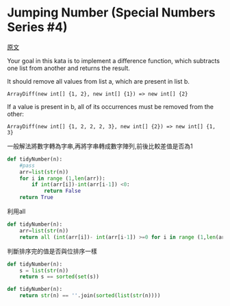 # Jumping Number (Special Numbers Series #4)

<a href="https://www.codewars.com/kata/523f5d21c841566fde000009">原文</a>


Your goal in this kata is to implement a difference function, which subtracts one list from another and returns the result.</br>

It should remove all values from list a, which are present in list b.</br>
```
ArrayDiff(new int[] {1, 2}, new int[] {1}) => new int[] {2}
```
If a value is present in b, all of its occurrences must be removed from the other:

```
ArrayDiff(new int[] {1, 2, 2, 2, 3}, new int[] {2}) => new int[] {1, 3}
```


<sol> 一般解法將數字轉為字串,再將字串轉成數字陣列,前後比較差值是否為1

``` python
def tidyNumber(n):
    #pass  
    arr=list(str(n))
    for i in range (1,len(arr)):
        if int(arr[i])-int(arr[i-1]) <0:
            return False
    return True
```

利用all
``` python
def tidyNumber(n): 
	arr=list(str(n))
	return all (int(arr[i])- int(arr[i-1]) >=0 for i in range (1,len(arr))) 
```



<sol> 判斷排序完的值是否與位排序一樣

``` python
def tidyNumber(n):
    s = list(str(n))
    return s == sorted(set(s))
``` 

``` python
def tidyNumber(n):    
    return str(n) == ''.join(sorted(list(str(n))))
``` 









